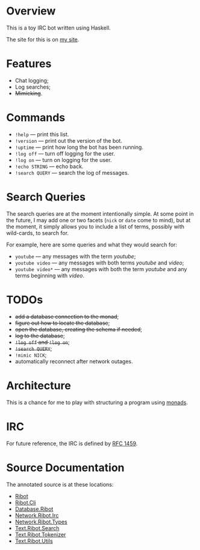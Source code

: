 
# Overview

This is a toy IRC bot written using Haskell.

The site for this is on [my site](http://www.ericrochester.com/ribot).

# Features

* Chat logging;
* Log searches;
* <del>Mimicking</del>.

# Commands

* `!help` — print this list.
* `!version` — print out the version of the bot.
* `!uptime` — print how long the bot has been running.
* `!log off` — turn off logging for the user.
* `!log on` — turn on logging for the user.
* `!echo STRING` — echo back.
* `!search QUERY` — search the log of messages.

# Search Queries

The search queries are at the moment intentionally simple. At some point in the
future, I may add one or two facets (`nick` or `date` come to mind), but at the
moment, it simply allows you to include a list of terms, possibly with
wild-cards, to search for.

For example, here are some queries and what they would search for:

* `youtube` — any messages with the term *youtube*;
* `youtube video` — any messages with both terms *youtube* and *video*;
* `youtube video*` — any messages with both the term *youtube* and any terms
  beginning with *video*.

# TODOs

* <del>add a database connection to the monad</del>;
* <del>figure out how to locate the database</del>;
* <del>open the database, creating the schema if needed</del>;
* <del>log to the database</del>;
* <del>`!log off` and `!log on`</del>;
* <del>`!search QUERY`</del>;
* `!mimic NICK`;
* automatically reconnect after network outages.

# Architecture

This is a chance for me to play with structuring a program using [monads][1].

# IRC

For future reference, the IRC is defined by [RFC 1459][2].

# Source Documentation

The annotated source is at these locations:

* [Ribot](http://www.ericrochester.com/ribot/docs/Ribot.html)
* [Ribot.Cli](http://www.ericrochester.com/ribot/docs/Cli.html)
* [Database.Ribot](http://www.ericrochester.com/ribot/docs/Ribot.html)
* [Network.Ribot.Irc](http://www.ericrochester.com/ribot/docs/Irc.html)
* [Network.Ribot.Types](http://www.ericrochester.com/ribot/docs/Types.html)
* [Text.Ribot.Search](http://www.ericrochester.com/ribot/docs/Search.html)
* [Text.Ribot.Tokenizer](http://www.ericrochester.com/ribot/docs/Tokenizer.html)
* [Text.Ribot.Utils](http://www.ericrochester.com/ribot/docs/Utils.html)

[1]: http://en.wikipedia.org/wiki/Monad_(functional_programming) "Monad (functional programming)"
[2]: http://tools.ietf.org/html/rfc1459 "RFC 1459"

